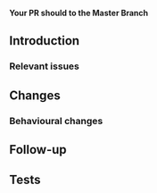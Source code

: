 **Your PR should to the Master Branch**

## Introduction
<!-- Explain existing problems or why this pull request is necessary -->

### Relevant issues
<!-- List relevant issues here -->
<!--

* Fixes #1
* Fixes #2

-->

## Changes
### Behavioural changes
<!-- Any change in how the CMS behaves, or its performance? -->

## Follow-up
<!-- Suggest any actions to be done before/after merging this pull request -->

## Tests
<!--
Details should be provided of tests done. Simply saying "tested" or equivalent is not acceptable.

Attach scripts or actions to test this pull request, as well as the result (screenshot)
-->
